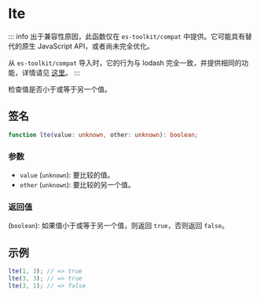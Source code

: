 # lte

::: info
出于兼容性原因，此函数仅在 `es-toolkit/compat` 中提供。它可能具有替代的原生 JavaScript API，或者尚未完全优化。

从 `es-toolkit/compat` 导入时，它的行为与 lodash 完全一致，并提供相同的功能，详情请见 [这里](../../../compatibility.md)。
:::

检查值是否小于或等于另一个值。

## 签名

```typescript
function lte(value: unknown, other: unknown): boolean;
```

### 参数

- `value` (`unknown`): 要比较的值。
- `other` (`unknown`): 要比较的另一个值。

### 返回值

(`boolean`): 如果值小于或等于另一个值，则返回 `true`，否则返回 `false`。

## 示例

```typescript
lte(1, 3); // => true
lte(3, 3); // => true
lte(3, 1); // => false
```
